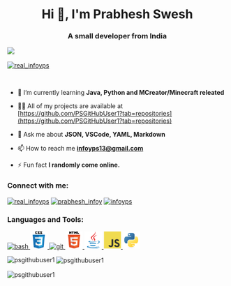<h1 align="center">Hi 👋, I'm Prabhesh Swesh</h1>
<h3 align="center">A small developer from India</h3>

![](https://img.shields.io/twitter/url?label=Follow%20%40real_infoyps&logo=Twitter&style=for-the-badge&url=https%3A%2F%2Ftwitter.com%2Freal_infoyps)

<p align="left"> <a href="https://twitter.com/real_infoyps" target="blank"><img src="https://img.shields.io/twitter/follow/real_infoyps?logo=twitter&style=for-the-badge" alt="real_infoyps" /></a> </p><br>

- 🌱 I’m currently learning **Java, Python and MCreator/Minecraft releated**

- 👨‍💻 All of my projects are available at [https://github.com/PSGitHubUser1?tab=repositories](https://github.com/PSGitHubUser1?tab=repositories)

- 💬 Ask me about **JSON, VSCode, YAML, Markdown**

- 📫 How to reach me **infoyps13@gmail.com**

- ⚡ Fun fact **I randomly come online.**

<h3 align="left">Connect with me:</h3>
<p align="left">
<a href="https://twitter.com/real_infoyps" target="blank"><img align="center" src="https://raw.githubusercontent.com/rahuldkjain/github-profile-readme-generator/master/src/images/icons/Social/twitter.svg" alt="real_infoyps" height="30" width="40" /></a>
<a href="https://instagram.com/prabhesh_infoy" target="blank"><img align="center" src="https://raw.githubusercontent.com/rahuldkjain/github-profile-readme-generator/master/src/images/icons/Social/instagram.svg" alt="prabhesh_infoy" height="30" width="40" /></a>
<a href="https://www.youtube.com/@infoyps" target="blank"><img align="center" src="https://raw.githubusercontent.com/rahuldkjain/github-profile-readme-generator/master/src/images/icons/Social/youtube.svg" alt="infoyps" height="30" width="40" /></a>
</p>

<h3 align="left">Languages and Tools:</h3>
<p align="left"> <a href="https://www.gnu.org/software/bash/" target="_blank" rel="noreferrer"> <img src="https://www.vectorlogo.zone/logos/gnu_bash/gnu_bash-icon.svg" alt="bash" width="40" height="40"/> </a> <a href="https://www.w3schools.com/css/" target="_blank" rel="noreferrer"> <img src="https://raw.githubusercontent.com/devicons/devicon/master/icons/css3/css3-original-wordmark.svg" alt="css3" width="40" height="40"/> </a> <a href="https://git-scm.com/" target="_blank" rel="noreferrer"> <img src="https://www.vectorlogo.zone/logos/git-scm/git-scm-icon.svg" alt="git" width="40" height="40"/> </a> <a href="https://www.w3.org/html/" target="_blank" rel="noreferrer"> <img src="https://raw.githubusercontent.com/devicons/devicon/master/icons/html5/html5-original-wordmark.svg" alt="html5" width="40" height="40"/> </a> <a href="https://www.java.com" target="_blank" rel="noreferrer"> <img src="https://raw.githubusercontent.com/devicons/devicon/master/icons/java/java-original.svg" alt="java" width="40" height="40"/> </a> <a href="https://developer.mozilla.org/en-US/docs/Web/JavaScript" target="_blank" rel="noreferrer"> <img src="https://raw.githubusercontent.com/devicons/devicon/master/icons/javascript/javascript-original.svg" alt="javascript" width="40" height="40"/> </a> <a href="https://www.python.org" target="_blank" rel="noreferrer"> <img src="https://raw.githubusercontent.com/devicons/devicon/master/icons/python/python-original.svg" alt="python" width="40" height="40"/> </a> </p>

<p><img align="left" src="https://github-readme-stats.vercel.app/api/top-langs?username=psgithubuser1&show_icons=true&locale=en&theme=dark&layout=compact" alt="psgithubuser1" /></p>

<p>&nbsp;<img align="center" src="https://github-readme-stats.vercel.app/api?username=psgithubuser1&show_icons=true&locale=en&theme=dark" alt="psgithubuser1" /></p>

<p><img align="center" src="https://github-readme-streak-stats.herokuapp.com/?user=psgithubuser1&theme=dark" alt="psgithubuser1" /></p>
